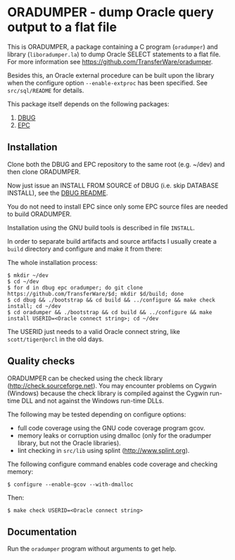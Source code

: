 # ORADUMPER - dump Oracle query output to a flat file

This is ORADUMPER, a package containing a C program (`oradumper`) and library
(`liboradumper.la`) to dump Oracle SELECT statements to a flat file.  For more
information see https://github.com/TransferWare/oradumper.

Besides this, an Oracle external procedure can be built upon the library
when the configure option `--enable-extproc` has been specified. See
`src/sql/README` for details.

This package itself depends on the following packages:
1. [DBUG](https://github.com/TransferWare/dbug)
2. [EPC](https://github.com/TransferWare/epc)

## Installation

Clone both the DBUG and EPC repository to the same root (e.g. ~/dev) and then clone ORADUMPER.

Now just issue an INSTALL FROM SOURCE of DBUG (i.e. skip DATABASE INSTALL), see the [DBUG README](https://github.com/TransferWare/dbug#install-from-source).

You do not need to install EPC since only some EPC source files are needed to build ORADUMPER.

Installation using the GNU build tools is described in file `INSTALL`.

In order to separate build artifacts and source artifacts I usually create a
`build` directory and configure and make it from there:

The whole installation process:

```
$ mkdir ~/dev
$ cd ~/dev
$ for d in dbug epc oradumper; do git clone https://github.com/TransferWare/$d; mkdir $d/build; done
$ cd dbug && ./bootstrap && cd build && ../configure && make check install; cd ~/dev
$ cd oradumper && ./bootstrap && cd build && ../configure && make install USERID=<Oracle connect string>; cd ~/dev
```

The USERID just needs to a valid Oracle connect string, like `scott/tiger@orcl` in the old days.

## Quality checks

ORADUMPER can be checked using the check library
(http://check.sourceforge.net). You may encounter problems on Cygwin (Windows)
because the check library is compiled against the Cygwin run-time DLL and not
against the Windows run-time DLLs.

The following may be tested depending on configure options:
- full code coverage using the GNU code coverage program gcov.
- memory leaks or corruption using dmalloc (only for the oradumper
  library, but not the Oracle libraries).
- lint checking in `src/lib` using splint (http://www.splint.org).

The following configure command enables code coverage and checking memory:

```
$ configure --enable-gcov --with-dmalloc
```

Then:

```
$ make check USERID=<Oracle connect string>
```

## Documentation

Run the `oradumper` program without arguments to get help.

